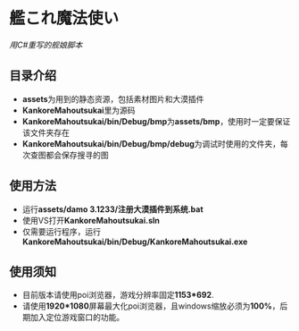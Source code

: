 # 艦これ魔法使い

*用C#重写的舰娘脚本*

## 目录介绍

- **assets**为用到的静态资源，包括素材图片和大漠插件
- **KankoreMahoutsukai**里为源码
- **KankoreMahoutsukai/bin/Debug/bmp**为**assets/bmp**，使用时一定要保证该文件夹存在
- **KankoreMahoutsukai/bin/Debug/bmp/debug**为调试时使用的文件夹，每次查图都会保存搜寻的图


## 使用方法

- 运行**assets/damo 3.1233/注册大漠插件到系统.bat**
- 使用VS打开**KankoreMahoutsukai.sln**
- 仅需要运行程序，运行**KankoreMahoutsukai/bin/Debug/KankoreMahoutsukai.exe**

## 使用须知

- 目前版本请使用poi浏览器，游戏分辨率固定**1153*692**.
- 请使用**1920*1080**屏幕最大化poi浏览器，且windows缩放必须为**100%**，后期加入定位游戏窗口的功能。
